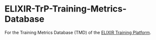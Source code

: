 # ELIXIR-TrP-Training-Metrics-Database

For the Training Metrics Database (TMD) of the [ELIXIR Training Platform](https://elixir-europe.org/platforms/training).
